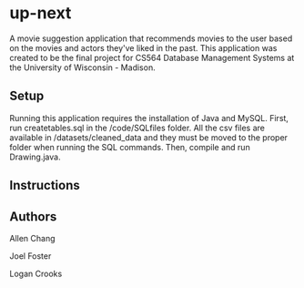 # up-next
A movie suggestion application that recommends movies to the user based on the movies and actors they've liked in the past. This application was created to be the final project for CS564 Database Management Systems at the University of Wisconsin - Madison.

## Setup
Running this application requires the installation of Java and MySQL. First, run createtables.sql in the /code/SQLfiles folder. All the csv files are available in /datasets/cleaned_data and they must be moved to the proper folder when running the SQL commands. Then, compile and run Drawing.java.

## Instructions

## Authors
Allen Chang


Joel Foster


Logan Crooks
